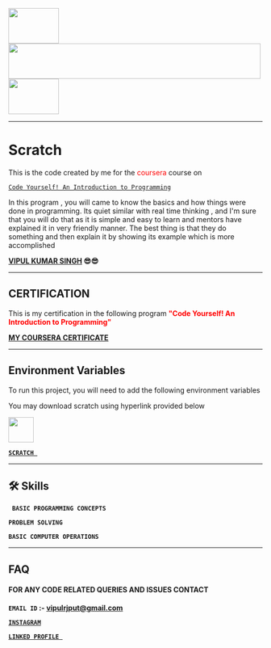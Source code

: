  <img src="https://user-images.githubusercontent.com/72446442/130321395-d53faaac-dad5-4435-8745-8c457238d8d5.jpg" width = 100 height = 70 >    <img src="https://user-images.githubusercontent.com/72446442/130321001-de879537-c8b4-432c-9b2a-bbb31541b62f.png" width = 500 height = 70 align = "center" >  <img src="https://user-images.githubusercontent.com/72446442/130321395-d53faaac-dad5-4435-8745-8c457238d8d5.jpg" width = 100 height = 70 >   


<hr>

# Scratch 

This  is the code created by me for the <font color ='red'> coursera </font > course
on 

 [`Code Yourself! An Introduction to Programming`](https://www.coursera.org/learn/intro-programming?)




In this program , you will came to know the basics and how things were done in programming.
Its quiet similar with real time thinking , and I'm sure that you will do that as it is simple and easy to learn and mentors have explained it in very friendly manner.
The best thing is that they do something and then explain it by showing its example which is more accomplished  

 
 

**[VIPUL KUMAR SINGH](https://www.coursera.org/user/05d6e1224bead62644b39c847f5a9319) :sunglasses::sunglasses:**
</hr> 

<hr> 

## CERTIFICATION

This is my certification in the following program  <font color = 'red' ><b> "Code Yourself! An Introduction to Programming" </b></font>

**[MY COURSERA CERTIFICATE](https://coursera.org/share/fb9bcaa7952b2e226124f58e42bc6675)**

</hr>


<hr>

## Environment Variables

To run this project, you will need to add the following environment variables 


You may download scratch using hyperlink provided below 

<img src="https://user-images.githubusercontent.com/72446442/130321395-d53faaac-dad5-4435-8745-8c457238d8d5.jpg" width = 50 height = 50  >    

**[`SCRATCH `](https://scratch.mit.edu/download)**


</hr>

<hr>

## 🛠 Skills 

**` BASIC PROGRAMMING CONCEPTS`**

**` PROBLEM SOLVING `**

**` BASIC COMPUTER OPERATIONS `**

</hr>


<hr>

## FAQ


#### FOR ANY CODE RELATED QUERIES AND ISSUES CONTACT 

**`EMAIL ID` :- vipulrjput@gmail.com**                              

**[`INSTAGRAM`](https://www.instagram.com/vipulkumar03/)**

**[`LINKED PROFILE `](https://www.linkedin.com/in/vipul-kumar-singh-a36974192/)**

 </hr> 
